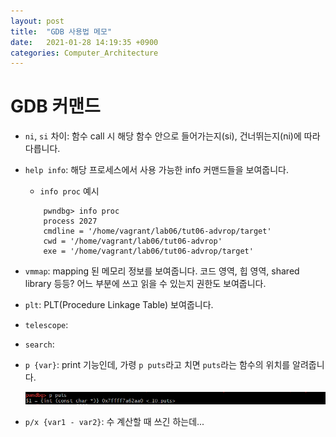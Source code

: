 ```yaml
---
layout: post
title:  "GDB 사용법 메모"
date:   2021-01-28 14:19:35 +0900
categories: Computer_Architecture
---
```


# GDB 커맨드

- `ni`, `si` 차이: 함수 call 시 해당 함수 안으로 들어가는지(si), 건너뛰는지(ni)에 따라 다릅니다. 

- `help info`: 해당 프로세스에서 사용 가능한 info 커맨드들을 보여줍니다.   
    - `info proc` 예시
    
    ```
        pwndbg> info proc           
        process 2027
        cmdline = '/home/vagrant/lab06/tut06-advrop/target'    
        cwd = '/home/vagrant/lab06/tut06-advrop'       
        exe = '/home/vagrant/lab06/tut06-advrop/target' 
    ```

- `vmmap`: mapping 된 메모리 정보를 보여줍니다. 코드 영역, 힙 영역, shared library 등등? 어느 부분에 쓰고 읽을 수 있는지 권한도 보여줍니다. 

- `plt`: PLT(Procedure Linkage Table) 보여줍니다.

- `telescope`:

- `search`: 

- `p {var}`: print 기능인데, 가령 `p puts`라고 치면 `puts`라는 함수의 위치를 알려줍니다. 

    ![p_var](/images/gdb/p_var.png)

- `p/x {var1 - var2}`: 수 계산할 때 쓰긴 하는데... 